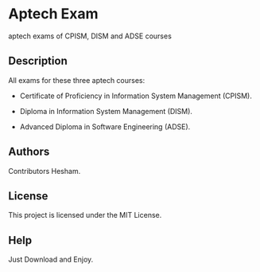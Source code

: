 # Aptech Exam
 aptech exams of CPISM, DISM and ADSE courses

## Description

All exams for these three aptech courses:

* Certificate of Proficiency in Information System Management (CPISM).

* Diploma in Information System Management (DISM).

* Advanced Diploma in Software Engineering (ADSE).

## Authors

Contributors Hesham.

## License

This project is licensed under the MIT License.

## Help

Just Download and Enjoy.

